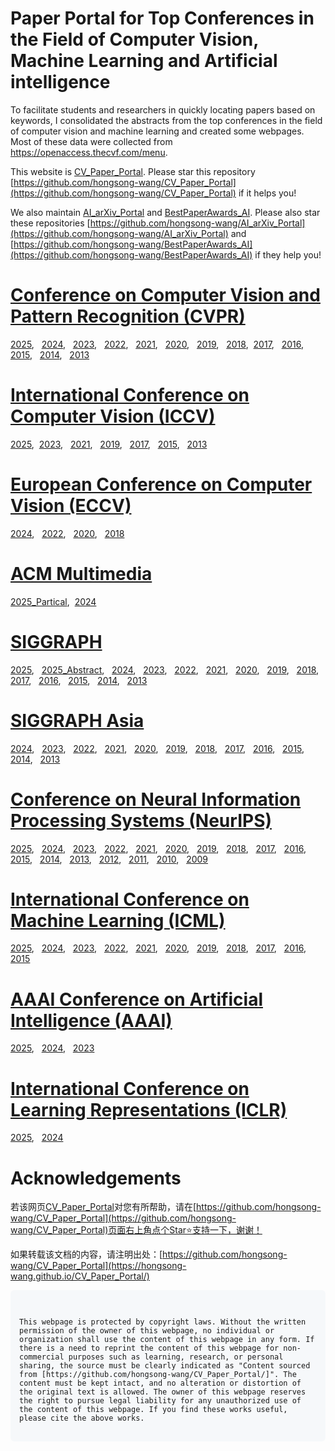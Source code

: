 # Paper Portal for Top Conferences in the Field of Computer Vision, Machine Learning and Artificial intelligence

To facilitate students and researchers in quickly locating papers based on keywords, I consolidated the abstracts from the top conferences in the field of computer vision and machine learning and created some webpages. Most of these data were collected from https://openaccess.thecvf.com/menu.

This website is [CV_Paper_Portal](https://hongsong-wang.github.io/CV_Paper_Portal/). Please star this repository [https://github.com/hongsong-wang/CV_Paper_Portal](https://github.com/hongsong-wang/CV_Paper_Portal) if it helps you!

We also maintain [AI_arXiv_Portal](https://hongsong-wang.github.io/AI_arXiv_Portal/) and [BestPaperAwards_AI](https://github.com/hongsong-wang/BestPaperAwards_AI). Please also star these repositories [https://github.com/hongsong-wang/AI_arXiv_Portal](https://github.com/hongsong-wang/AI_arXiv_Portal) and [https://github.com/hongsong-wang/BestPaperAwards_AI](https://github.com/hongsong-wang/BestPaperAwards_AI) if they help you! 

# [Conference on Computer Vision and Pattern Recognition (CVPR)](https://openaccess.thecvf.com/menu)
[2025](https://hongsong-wang.github.io/CVPR2025_ABSTRACT/), &nbsp; [2024](https://hongsong-wang.github.io/CVPR2024_ABSTRACT/), &nbsp; [2023](https://hongsong-wang.github.io/CVPR2023_ABSTRACT/), &nbsp; [2022](https://hongsong-wang.github.io/CVPR2022_ABSTRACT/), &nbsp; [2021](https://hongsong-wang.github.io/CVPR2021_ABSTRACT-/), &nbsp; [2020](https://hongsong-wang.github.io/CVPR2020_ABSTRACT/), &nbsp; [2019](https://hongsong-wang.github.io/CVPR2019_ABSTRACT), &nbsp; [2018](https://hongsong-wang.github.io/CVPR2018_ABSTRACT), &nbsp;[2017](https://hongsong-wang.github.io/CVPR2017_ABSTRACT/), &nbsp; [2016](https://hongsong-wang.github.io/CVPR2016_ABSTRACT/), &nbsp; [2015](https://hongsong-wang.github.io/CVPR2015_ABSTRACT), &nbsp; [2014](https://hongsong-wang.github.io/CVPR2014_ABSTRACT), &nbsp; [2013](https://hongsong-wang.github.io/CVPR2013_ABSTRACT)

# [International Conference on Computer Vision (ICCV)](https://openaccess.thecvf.com/menu)
[2025](https://hongsong-wang.github.io/ICCV2025_ABSTRACT/),&nbsp; [2023](https://hongsong-wang.github.io/ICCV2023_ABSTRACT), &nbsp; [2021](https://hongsong-wang.github.io/ICCV2021_ABSTRACT/), &nbsp; [2019](https://hongsong-wang.github.io/ICCV2019_ABSTRACT), &nbsp; [2017](https://hongsong-wang.github.io/ICCV2017_ABSTRACT/), &nbsp; [2015](https://hongsong-wang.github.io/ICCV2015_ABSTRACT), &nbsp; [2013](https://hongsong-wang.github.io/ICCV2013_ABSTRACT)

#  [European Conference on Computer Vision (ECCV)](https://www.ecva.net/papers.php)
[2024](https://hongsong-wang.github.io/ECCV2024_ABSTRACT/), &nbsp; [2022](https://hongsong-wang.github.io/ECCV2022_ABSTRACT/), &nbsp; [2020](https://hongsong-wang.github.io/ECCV2020_ABSTRACT/), &nbsp; [2018](https://hongsong-wang.github.io/ECCV2018_ABSTRACT/)

# [ACM Multimedia](https://openreview.net/group?id=acmmm.org/)
[2025_Partical](https://hongsong-wang.github.io/ACMMM25_arXiv/),&nbsp; [2024](https://hongsong-wang.github.io/ACMMM_2024_ABSTRACT/)

# [SIGGRAPH](https://kesen.realtimerendering.com)
[2025](https://kesen.realtimerendering.com/sig2025.html), &nbsp; [2025_Abstract](https://hongsong-wang.github.io/siggraph25_abstract/), &nbsp; [2024](https://kesen.realtimerendering.com/sig2024.html), &nbsp; [2023](https://kesen.realtimerendering.com/sig2023.html), &nbsp; [2022](https://www.realtimerendering.com/kesen/sig2022.html), &nbsp; [2021](https://www.realtimerendering.com/kesen/sig2021.html), &nbsp; [2020](https://www.realtimerendering.com/kesen/sig2020.html), &nbsp; [2019](https://www.realtimerendering.com/kesen/sig2019.html), &nbsp; [2018](https://www.realtimerendering.com/kesen/sig2018.html), &nbsp; [2017](https://www.realtimerendering.com/kesen/sig2017.html), &nbsp; [2016](https://www.realtimerendering.com/kesen/sig2016.html), &nbsp; [2015](https://www.realtimerendering.com/kesen/sig2015.html), &nbsp; [2014](https://www.realtimerendering.com/kesen/sig2014.html), &nbsp; [2013](https://www.realtimerendering.com/kesen/sig2013.html)

# [SIGGRAPH Asia](https://kesen.realtimerendering.com/)
[2024](https://www.realtimerendering.com/kesen/siga2024Papers.htm), &nbsp; [2023](https://www.realtimerendering.com/kesen/siga2023Papers.htm), &nbsp; [2022](https://www.realtimerendering.com/kesen/siga2022Papers.htm), &nbsp; [2021](https://www.realtimerendering.com/kesen/siga2021Papers.htm), &nbsp; [2020](https://www.realtimerendering.com/kesen/siga2020Papers.htm), &nbsp; [2019](https://www.realtimerendering.com/kesen/siga2019Papers.htm), &nbsp; [2018](https://www.realtimerendering.com/kesen/siga2018Papers.htm), &nbsp; [2017](https://www.realtimerendering.com/kesen/siga2017Papers.htm), &nbsp; [2016](https://www.realtimerendering.com/kesen/siga2016Papers.htm), &nbsp; [2015](https://www.realtimerendering.com/kesen/siga2015Papers.htm), &nbsp; [2014](https://www.realtimerendering.com/kesen/siga2014Papers.htm), &nbsp; [2013](https://www.realtimerendering.com/kesen/siga2013Papers.htm)

# [Conference on Neural Information Processing Systems (NeurIPS)](https://papers.nips.cc/)
[2025](https://hongsong-wang.github.io/NIPS2025), &nbsp; [2024](https://hongsong-wang.github.io/NIPS2024_ABSTRACT/), &nbsp; [2023](https://hongsong-wang.github.io/NIPS2023_ABSTRACT/), &nbsp; [2022](https://hongsong-wang.github.io/NIPS2022_ABSTRACT/), &nbsp; [2021](https://hongsong-wang.github.io/NIPS2021_ABSTRACT/), &nbsp; [2020](https://hongsong-wang.github.io/NIPS2020_ABSTRACT/), &nbsp; [2019](https://hongsong-wang.github.io/NIPS2019_ABSTRACT/), &nbsp; [2018](https://hongsong-wang.github.io/NIPS2018_ABSTRACT/), &nbsp; [2017](https://hongsong-wang.github.io/NIPS2017_ABSTRACT/), &nbsp; [2016](https://hongsong-wang.github.io/NIPS2016_ABSTRACT/), &nbsp; [2015](https://hongsong-wang.github.io/NIPS2015_ABSTRACT/), &nbsp; [2014](https://hongsong-wang.github.io/NIPS2014_ABSTRACT/), &nbsp; [2013](https://hongsong-wang.github.io/NIPS2013_ABSTRACT/), &nbsp; [2012](https://hongsong-wang.github.io/NIPS2012_ABSTRACT/), &nbsp; [2011](https://hongsong-wang.github.io/NIPS2011_ABSTRACT/), &nbsp; [2010](https://hongsong-wang.github.io/NIPS2010_ABSTRACT/), &nbsp; [2009](https://hongsong-wang.github.io/NIPS2009_ABSTRACT/)

# [International Conference on Machine Learning (ICML)](https://proceedings.mlr.press/)
[2025](https://hongsong-wang.github.io/ICML2025_ABSTRACT/), &nbsp; [2024](https://hongsong-wang.github.io/ICML2024_ABSTRACT/), &nbsp; [2023](https://hongsong-wang.github.io/ICML2023_ABSTRACT/), &nbsp; [2022](https://hongsong-wang.github.io/ICML2022_ABSTRACT/), &nbsp; [2021](https://hongsong-wang.github.io/ICML2021_ABSTRACT/), &nbsp; [2020](https://hongsong-wang.github.io/ICML2020_ABSTRACT/), &nbsp; [2019](https://hongsong-wang.github.io/ICML2019_ABSTRACT/), &nbsp; [2018](https://hongsong-wang.github.io/ICML2018_ABSTRACT/), &nbsp; [2017](https://hongsong-wang.github.io/ICML2017_ABSTRACT/), &nbsp; [2016](https://hongsong-wang.github.io/ICML2016_ABSTRACT/), &nbsp; [2015](https://hongsong-wang.github.io/ICML2015_ABSTRACT/)

# [AAAI Conference on Artificial Intelligence (AAAI)](https://aaai.org/aaai-publications/aaai-conference-proceedings/)
[2025](https://hongsong-wang.github.io/AAAI2025_ABSTRACT-/), &nbsp; [2024](https://hongsong-wang.github.io/AAAI2024_ABSTRACT/), &nbsp; [2023](https://hongsong-wang.github.io/AAAI2023_ABSTRACT/)

# [International Conference on Learning Representations (ICLR)](https://openreview.net/group?id=ICLR.cc)
[2025](https://hongsong-wang.github.io/ICLR_2025_ABSTRACT/), &nbsp; [2024](https://hongsong-wang.github.io/ICLR_2024_ABSTRACT/)

# Acknowledgements
若该网页[CV_Paper_Portal](https://hongsong-wang.github.io/CV_Paper_Portal/)对您有所帮助，请在[https://github.com/hongsong-wang/CV_Paper_Portal](https://github.com/hongsong-wang/CV_Paper_Portal)页面右上角点个Star⭐支持一下，谢谢！

如果转载该文档的内容，请注明出处：[https://github.com/hongsong-wang/CV_Paper_Portal](https://hongsong-wang.github.io/CV_Paper_Portal/)

<div style="background-color: #f6f8fa; padding: 1em; border-radius: 6px; font-family: monospace; white-space: pre-wrap;">
<code>
This webpage is protected by copyright laws. Without the written permission of the owner of this webpage, no individual or organization shall use the content of this webpage in any form. If there is a need to reprint the content of this webpage for non-commercial purposes such as learning, research, or personal sharing, the source must be clearly indicated as "Content sourced from [https://github.com/hongsong-wang/CV_Paper_Portal/]". The content must be kept intact, and no alteration or distortion of the original text is allowed. The owner of this webpage reserves the right to pursue legal liability for any unauthorized use of the content of this webpage. If you find these works useful, please cite the above works.
</code>
</div>

